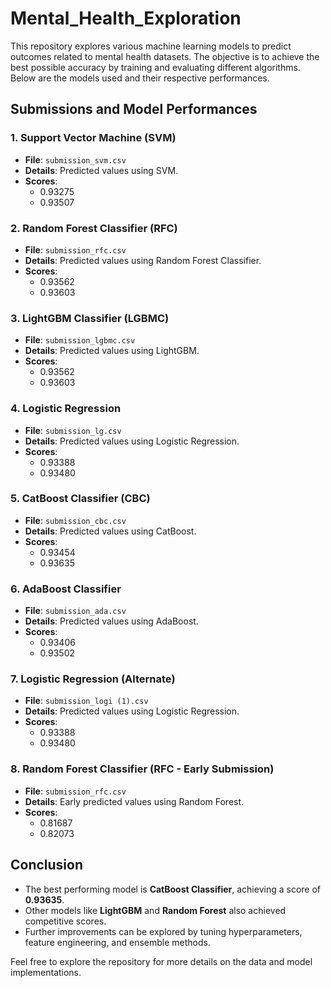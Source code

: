 # Mental_Health_Exploration

This repository explores various machine learning models to predict outcomes related to mental health datasets. The objective is to achieve the best possible accuracy by training and evaluating different algorithms. Below are the models used and their respective performances.

## Submissions and Model Performances

### 1. Support Vector Machine (SVM)
- **File**: `submission_svm.csv`
- **Details**: Predicted values using SVM.
- **Scores**:
  - 0.93275
  - 0.93507

### 2. Random Forest Classifier (RFC)
- **File**: `submission_rfc.csv`
- **Details**: Predicted values using Random Forest Classifier.
- **Scores**:
  - 0.93562
  - 0.93603

### 3. LightGBM Classifier (LGBMC)
- **File**: `submission_lgbmc.csv`
- **Details**: Predicted values using LightGBM.
- **Scores**:
  - 0.93562
  - 0.93603

### 4. Logistic Regression
- **File**: `submission_lg.csv`
- **Details**: Predicted values using Logistic Regression.
- **Scores**:
  - 0.93388
  - 0.93480

### 5. CatBoost Classifier (CBC)
- **File**: `submission_cbc.csv`
- **Details**: Predicted values using CatBoost.
- **Scores**:
  - 0.93454
  - 0.93635

### 6. AdaBoost Classifier
- **File**: `submission_ada.csv`
- **Details**: Predicted values using AdaBoost.
- **Scores**:
  - 0.93406
  - 0.93502

### 7. Logistic Regression (Alternate)
- **File**: `submission_logi (1).csv`
- **Details**: Predicted values using Logistic Regression.
- **Scores**:
  - 0.93388
  - 0.93480

### 8. Random Forest Classifier (RFC - Early Submission)
- **File**: `submission_rfc.csv`
- **Details**: Early predicted values using Random Forest.
- **Scores**:
  - 0.81687
  - 0.82073

## Conclusion
- The best performing model is **CatBoost Classifier**, achieving a score of **0.93635**.
- Other models like **LightGBM** and **Random Forest** also achieved competitive scores.
- Further improvements can be explored by tuning hyperparameters, feature engineering, and ensemble methods.

Feel free to explore the repository for more details on the data and model implementations.
